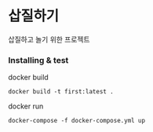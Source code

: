 # 삽질하기

삽질하고 놀기 위한 프로젝트


### Installing & test

docker build
```
docker build -t first:latest .
```

docker run
```
docker-compose -f docker-compose.yml up
```

